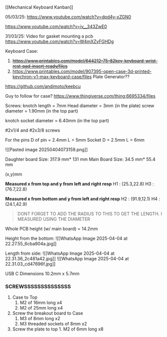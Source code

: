 [[Mechanical Keyboard Kanban]]

05/03/25:
https://www.youtube.com/watch?v=dpd4y-xZGN0

https://www.youtube.com/watch?v=iv__343ZwE0

31/03/25:
Video for gasket mounting a pcb
https://www.youtube.com/watch?v=W4mXZvFGHDg


Keyboard Case:
1. ~~https://www.printables.com/model/644212-75-82key-keyboard-wrist-rest-pad-insert-ready/files~~
2. https://www.printables.com/model/907395-open-case-3d-printed-keychron-v1-max-keyboard-case/files
Plate Generator??

https://github.com/andimoto/keebcu

Guy to follow for case?
https://www.thingiverse.com/thing:6695334/files

Screws:
knotch length = 7mm
Head diameter = 3mm (in the plate)
screw diameter = 1.90mm (in the top part)

knotch socket diameter = 6.40mm (in the top part)

#2x1/4 and #2x3/8 screws

For the pins
D of pin = 2.4mm     L = 5mm
Socket
D = 2.5mm    L = 6mm

![[Pasted image 20250404073159.png]]


Daughter board Size: 317.9 mm* 131 mm
Main Board Size: 34.5 mm* 55.4 mm

(x,y)mm

**Measured x from top and y from left and right resp**
H1 : (25.3,22.8)
H3 : (76.7,22.8)

**Measured x from bottom and y from left and right resp**
H2 : (91.9,12.1)
H4 : (24.1,42.9)

> DONT FORGET TO ADD THE RADIUS TO THIS TO GET THE LENGTH.
> I MEASURED USING THE DIAMETER


Whole PCB height (w/ main board) = 14.2mm

Height from the bottom:
![[WhatsApp Image 2025-04-04 at 22.27.55_6cba904a.jpg]]


Length from side:
![[WhatsApp Image 2025-04-04 at 22.31.36_2c481a42.jpg]]
![[WhatsApp Image 2025-04-04 at 22.31.03_cd47696f.jpg]]


USB C Dimensions 10.2mm x 5.7mm



### SCREWSSSSSSSSSSSSSS
1. Case to Top
	1. M2 of 16mm long x4
	2. M2 of 25mm long x4
2. Screw the breakout board to Case
	1. M3 of 8mm long x2
	2. M3 threaded sockets of 8mm x2
3. Screw the plate to top
		1. M2 of 6mm long x8